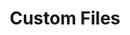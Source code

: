 ---
title: "Custom Files"
weight: 2
type: docs
description: >
  Requirements and preliminary instructions.
---